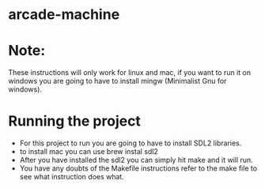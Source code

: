 # arcade-machine

# Note: 
These instructions will only work for linux and mac, if you want to run it on windows
you are going to have to install mingw (Minimalist Gnu for windows).

# Running the project
- For this project to run you are going to have to install SDL2 libraries.
- to install mac you can use brew instal sdl2
- After you have installed the sdl2 you can simply hit make and it will run.
- You have any doubts of the Makefile instructions refer to the make file to see what instruction does what.